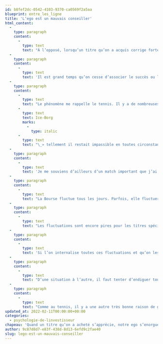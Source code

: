 ```yaml
---
id: b8fef2dc-0542-4103-9370-ca0569f2a5aa
blueprint: entre_les_ligne
title: 'L’ego est un mauvais conseiller'
html_content:
  -
    type: paragraph
    content:
      -
        type: text
        text: "À l’opposé, lorsqu’un titre qu’on a acquis corrige fortement, notre ego le prend de manière tout aussi personnelle. On associe automatiquement la baisse du cours d’un titre à une «\_perte\_», qui est ensuite associée à un «\_échec\_». L’investisseur qui se retrouve dans une telle situation aura tendance à lancer la serviette et à se dire que la Bourse n’est pas pour lui. S’il décide d’y rester, il pourrait devenir trop prudent."
  -
    type: paragraph
    content:
      -
        type: text
        text: 'Il est grand temps qu’on cesse d’associer le succès ou l’insuccès de ses investissements aux fluctuations à court terme de son portefeuille ou de quelques titres qui le composent.'
  -
    type: paragraph
    content:
      -
        type: text
        text: "Le phénomène me rappelle le tennis. Il y a de nombreuses années, j’ai décidé d’essayer de demeurer aussi flegmatique que possible pendant un match de tennis. J’entends rester impassible, tant lorsque ça va bien et que je viens de réussir un beau coup que lorsque ça va mal et que je viens de commettre une grossière bévue. Un match de tennis est long (surtout à mon âge!) et il importe selon moi de ménager ses énergies émotives en éliminant les réactions excessives. Quand j’étais jeune, mon idole était Bjorn Borg, qu’on appelait «\_"
      -
        type: text
        text: Ice-Borg
        marks:
          -
            type: italic
      -
        type: text
        text: "\_» tellement il restait impassible en toutes circonstances. En plus de conserver son énergie, rester calme en tout temps aide à rester lucide et à prendre de meilleures décisions lors des moments plus tendus d’un match."
  -
    type: paragraph
    content:
      -
        type: text
        text: 'Je me souviens d’ailleurs d’un match important que j’ai remporté lorsque j’étais jeune. J’étais tellement content d’avoir gagné que j’ai célébré bruyamment à l’issue du match. Conséquence? Je me suis retrouvé complètement à plat mentalement lors du match qui a suivi quelques heures plus tard, match que j’ai perdu sèchement.'
  -
    type: paragraph
    content:
      -
        type: text
        text: "La Bourse fluctue tous les jours. Parfois, elle fluctuera de manière brutale, à la hausse comme à la baisse. Imaginez l’investisseur qui s’emballe chaque fois que la Bourse grimpe de 1\_% ou 2\_% ou qui désespère chaque fois que le contraire survient. Le malheureux n’a pas fini de dépenser de l’énergie émotive! Est-il bien placé pour prendre des décisions objectives dans de telles conditions?"
  -
    type: paragraph
    content:
      -
        type: text
        text: "Les fluctuations sont encore pires pour les titres spécifiques de votre portefeuille. Prenez par exemple un titre aussi défensif et conservateur que la Banque Royale, la plus grande société du marché canadien\_: son titre a fluctué entre 105,10\_$ et 149,60\_$ au cours des 12 derniers mois!"
  -
    type: paragraph
    content:
      -
        type: text
        text: 'Si l’on internalise toutes ces fluctuations et qu’on les ressent de manière personnelle, on ne finira jamais de traverser des montagnes russes émotives. Ce n’est pas parce qu’un de ses titres s’apprécie que l’on a raison et ce n’est pas parce qu’un autre perd de la valeur que l’on a tort.'
  -
    type: paragraph
    content:
      -
        type: text
        text: "D’une situation à l’autre, il faut tenter d’endiguer toute émotion et se concentrer sur son processus décisionnel. Revenir sur les raisons pour lesquelles on a acheté un titre\_: sont-elles toujours, moins ou encore davantage valables qu’au moment de son achat initial? Y a-t-il eu des développements récents qui pourraient justifier la hausse ou la baisse du titre?"
  -
    type: paragraph
    content:
      -
        type: text
        text: "Comme au tennis, il y a une autre très bonne raison de garder son calme en Bourse\_: cela permet d’analyser objectivement ses erreurs et d’apprendre de celles-ci. En dissociant son ego du rendement obtenu d’un titre, on se donne l’occasion d’apprendre et de prendre de meilleures décisions."
updated_at: 2022-02-11T00:00:00+00:00
categories:
  - psychologie-de-linvestisseur
chapeau: 'Quand un titre qu’on a acheté s’apprécie, notre ego s’enorgueillit. Il prend tout le crédit du succès alors que, la plupart du temps, ce dernier relève surtout de la chance. Ce sentiment de confiance injustifié mène souvent à une prise de risque excessive chez l’investisseur et à un éventuel échec.'
author: 9c87d8d7-e83f-438d-8d13-6efd9c2fae40
slug: lego-est-un-mauvais-conseiller
---
```

